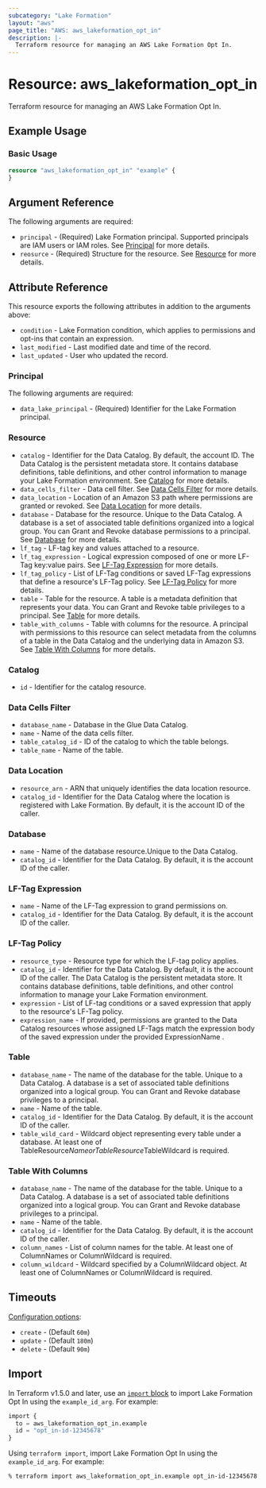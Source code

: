 ```yaml
---
subcategory: "Lake Formation"
layout: "aws"
page_title: "AWS: aws_lakeformation_opt_in"
description: |-
  Terraform resource for managing an AWS Lake Formation Opt In.
---
```


# Resource: aws_lakeformation_opt_in

Terraform resource for managing an AWS Lake Formation Opt In.

## Example Usage

### Basic Usage

```terraform
resource "aws_lakeformation_opt_in" "example" {
}
```

## Argument Reference

The following arguments are required:

* `principal` - (Required) Lake Formation principal. Supported principals are IAM users or IAM roles. See [Principal](#principal) for more details.
* `reosurce` - (Required) Structure for the resource. See [Resource](#resource) for more details.


## Attribute Reference

This resource exports the following attributes in addition to the arguments above:

* `condition` - Lake Formation condition, which applies to permissions and opt-ins that contain an expression.
* `last_modified` - Last modified date and time of the record.
* `last_updated` - User who updated the record.

### Principal

The following arguments are required:
* `data_lake_principal` - (Required) Identifier for the Lake Formation principal.

### Resource

* `catalog` - Identifier for the Data Catalog. By default, the account ID. The Data Catalog is the persistent metadata store. It contains database definitions, table definitions, and other control information to manage your Lake Formation environment. See [Catalog](#catalog) for more details.
* `data_cells_filter` - Data cell filter. See [Data Cells Filter](#data-cells-filter) for more details.
* `data_location` - Location of an Amazon S3 path where permissions are granted or revoked. See [Data Location](#data-location) for more details.
* `database` - Database for the resource. Unique to the Data Catalog. A database is a set of associated table definitions organized into a logical group. You can Grant and Revoke database permissions to a principal. See [Database](#database) for more details.
* `lf_tag` - LF-tag key and values attached to a resource.
* `lf_tag_expression` - Logical expression composed of one or more LF-Tag key:value pairs. See [LF-Tag Expression](#lf-tag-expression) for more details.
* `lf_tag_policy` - List of LF-Tag conditions or saved LF-Tag expressions that define a resource's LF-Tag policy. See [LF-Tag Policy](#lf-tag-policy) for more details.
* `table` - Table for the resource. A table is a metadata definition that represents your data. You can Grant and Revoke table privileges to a principal. See [Table](#table) for more details.
* `table_with_columns` - Table with columns for the resource. A principal with permissions to this resource can select metadata from the columns of a table in the Data Catalog and the underlying data in Amazon S3. See [Table With Columns](#table-with-columns) for more details.

### Catalog

* `id` - Identifier for the catalog resource.

### Data Cells Filter

* `database_name` - Database in the Glue Data Catalog.
* `name` - Name of the data cells filter.
* `table_catalog_id` - ID of the catalog to which the table belongs.
* `table_name` - Name of the table.

### Data Location

* `resource_arn` - ARN that uniquely identifies the data location resource.
* `catalog_id` - Identifier for the Data Catalog where the location is registered with Lake Formation. By default, it is the account ID of the caller.

### Database

* `name` - Name of the database resource.Unique to the Data Catalog.
* `catalog_id` - Identifier for the Data Catalog. By default, it is the account ID of the caller.

### LF-Tag Expression

* `name` - Name of the LF-Tag expression to grand permissions on.
* `catalog_id` - Identifier for the Data Catalog. By default, it is the account ID of the caller.

### LF-Tag Policy

* `resource_type` - Resource type for which the LF-tag policy applies.
* `catalog_id` - Identifier for the Data Catalog. By default, it is the account ID of the caller. The Data Catalog is the persistent metadata store. It contains database definitions, table definitions, and other control information to manage your Lake Formation environment.
* `expression` - List of LF-tag conditions or a saved expression that apply to the resource's LF-Tag policy.
* `expression_name` - If provided, permissions are granted to the Data Catalog resources whose assigned LF-Tags match the expression body of the saved expression under the provided ExpressionName .

### Table

* `database_name` - The name of the database for the table. Unique to a Data Catalog. A database is a set of associated table definitions organized into a logical group. You can Grant and Revoke database privileges to a principal.
* `name` - Name of the table.
* `catalog_id` - Identifier for the Data Catalog. By default, it is the account ID of the caller.
* `table_wild_card` - Wildcard object representing every table under a database. At least one of TableResource$Name or TableResource$TableWildcard is required.

### Table With Columns

* `database_name` - The name of the database for the table. Unique to a Data Catalog. A database is a set of associated table definitions organized into a logical group. You can Grant and Revoke database privileges to a principal.
* `name` - Name of the table.
* `catalog_id` - Identifier for the Data Catalog. By default, it is the account ID of the caller.
* `column_names` - List of column names for the table. At least one of ColumnNames or ColumnWildcard is required.
* `column_wildcard` - Wildcard specified by a ColumnWildcard object. At least one of ColumnNames or ColumnWildcard is required.

## Timeouts

[Configuration options](https://developer.hashicorp.com/terraform/language/resources/syntax#operation-timeouts):

* `create` - (Default `60m`)
* `update` - (Default `180m`)
* `delete` - (Default `90m`)

## Import

In Terraform v1.5.0 and later, use an [`import` block](https://developer.hashicorp.com/terraform/language/import) to import Lake Formation Opt In using the `example_id_arg`. For example:

```terraform
import {
  to = aws_lakeformation_opt_in.example
  id = "opt_in-id-12345678"
}
```

Using `terraform import`, import Lake Formation Opt In using the `example_id_arg`. For example:

```console
% terraform import aws_lakeformation_opt_in.example opt_in-id-12345678
```
